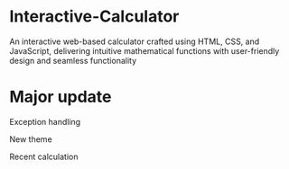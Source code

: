 # Interactive-Calculator
An interactive web-based calculator crafted using HTML, CSS, and JavaScript, delivering intuitive mathematical functions with user-friendly design and seamless functionality

# Major update 
<p>Exception handling </p>
<p>New theme </p> 
<p>Recent calculation</p>
